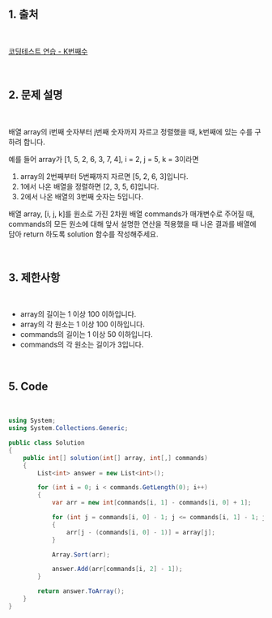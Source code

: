 ## 1. 출처

<br>

[코딩테스트 연습 - K번째수](https://school.programmers.co.kr/learn/courses/30/lessons/42748)

<br>

## 2. 문제 설명

<br>

배열 array의 i번째 숫자부터 j번째 숫자까지 자르고 정렬했을 때, k번째에 있는 수를 구하려 합니다.

예를 들어 array가 [1, 5, 2, 6, 3, 7, 4], i = 2, j = 5, k = 3이라면

1. array의 2번째부터 5번째까지 자르면 [5, 2, 6, 3]입니다.
2. 1에서 나온 배열을 정렬하면 [2, 3, 5, 6]입니다.
3. 2에서 나온 배열의 3번째 숫자는 5입니다.

배열 array, [i, j, k]를 원소로 가진 2차원 배열 commands가 매개변수로 주어질 때, commands의 모든 원소에 대해 앞서 설명한 연산을 적용했을 때 나온 결과를 배열에 담아 return 하도록 solution 함수를 작성해주세요.

<br>

## 3. 제한사항

<br>

- array의 길이는 1 이상 100 이하입니다.
- array의 각 원소는 1 이상 100 이하입니다.
- commands의 길이는 1 이상 50 이하입니다.
- commands의 각 원소는 길이가 3입니다.

<br>

## 5. Code

<br>

```cs
using System;
using System.Collections.Generic;

public class Solution
{
    public int[] solution(int[] array, int[,] commands)
    {
        List<int> answer = new List<int>();

        for (int i = 0; i < commands.GetLength(0); i++)
        {
            var arr = new int[commands[i, 1] - commands[i, 0] + 1];

            for (int j = commands[i, 0] - 1; j <= commands[i, 1] - 1; j++)
            {
                arr[j - (commands[i, 0] - 1)] = array[j];
            }

            Array.Sort(arr);

            answer.Add(arr[commands[i, 2] - 1]);
        }

        return answer.ToArray();
    }
}
```